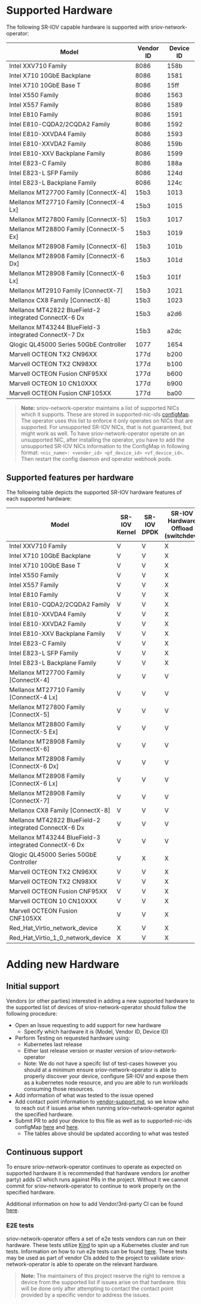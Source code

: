 # Supported Hardware

The following SR-IOV capable hardware is supported with sriov-network-operator:

| Model                    | Vendor ID | Device ID |
| ------------------------ | --------- | --------- |
| Intel XXV710 Family |  8086 | 158b |
| Intel X710 10GbE Backplane | 8086 | 1581 |
| Intel X710 10GbE Base T | 8086 | 15ff |
| Intel X550 Family | 8086 | 1563 |
| Intel X557 Family |  8086 | 1589 |
| Intel E810 Family | 8086  | 1591 |
| Intel E810-CQDA2/2CQDA2 Family | 8086  | 1592 |
| Intel E810-XXVDA4 Family | 8086  | 1593 |
| Intel E810-XXVDA2 Family | 8086  | 159b |
| Intel E810-XXV Backplane Family | 8086  | 1599 |
| Intel E823-C Family | 8086  | 188a |
| Intel E823-L SFP Family | 8086  | 124d |
| Intel E823-L Backplane Family | 8086  | 124c |
| Mellanox MT27700 Family [ConnectX-4] | 15b3 | 1013 |
| Mellanox MT27710 Family [ConnectX-4 Lx] | 15b3 | 1015 |
| Mellanox MT27800 Family [ConnectX-5] | 15b3 | 1017 |
| Mellanox MT28800 Family [ConnectX-5 Ex] | 15b3 | 1019 |
| Mellanox MT28908 Family [ConnectX-6] | 15b3 | 101b |
| Mellanox MT28908 Family [ConnectX-6 Dx] | 15b3 | 101d |
| Mellanox MT28908 Family [ConnectX-6 Lx] | 15b3 | 101f |
| Mellanox MT2910 Family [ConnectX-7] | 15b3 | 1021 |
| Mellanox CX8 Family [ConnectX-8] | 15b3 | 1023 |
| Mellanox MT42822 BlueField-2 integrated ConnectX-6 Dx | 15b3 | a2d6 |
| Mellanox MT43244 BlueField-3 integrated ConnectX-7 Dx | 15b3 | a2dc |
| Qlogic QL45000 Series 50GbE Controller | 1077 | 1654 |
| Marvell OCTEON TX2 CN96XX | 177d | b200 |
| Marvell OCTEON TX2 CN98XX | 177d | b100 |
| Marvell OCTEON Fusion CNF95XX | 177d | b600 |
| Marvell OCTEON 10 CN10XXX | 177d | b900 |
| Marvell OCTEON Fusion CNF105XX | 177d | ba00 |

> **Note:** sriov-network-operator maintains a list of supported NICs which it supports.
> These are stored in supported-nic-ids [configMap](https://github.com/k8snetworkplumbingwg/sriov-network-operator/blob/master/deployment/sriov-network-operator/templates/configmap.yaml).
> The operator uses this list to enforce it only operates on NICs that are supported. For unsupported SR-IOV NICs, that is not guaranteed, but might work as well.
> To have sriov-network-operator operate on an unsupported NIC, after installing the operator, you have to add the unsupported SR-IOV NICs information to the ConfigMap
> in following format: `<nic_name>: <vender_id> <pf_device_id> <vf_device_id>`.
> Then restart the config daemon and operator webhook pods.

## Supported features per hardware

The following table depicts the supported SR-IOV hardware features of each supported hardware:

| Model                    | SR-IOV Kernel | SR-IOV DPDK | SR-IOV Hardware Offload (switchdev) |
| ------------------------ | ------------- | ----------- |------------------------------------ |
| Intel XXV710 Family | V | V | X |
| Intel X710 10GbE Backplane | V | V | X |
| Intel X710 10GbE Base T    | V | V | X |
| Intel X550 Family | V | V | X |
| Intel X557 Family | V | V | X |
| Intel E810 Family | V | V | X |
| Intel E810-CQDA2/2CQDA2 Family | V | V | X |
| Intel E810-XXVDA4 Family | V | V | X |
| Intel E810-XXVDA2 Family | V | V | X |
| Intel E810-XXV Backplane Family | V | V | X |
| Intel E823-C Family | V | V | X |
| Intel E823-L SFP Family | V | V | X |
| Intel E823-L Backplane Family | V | V | X |
| Mellanox MT27700 Family [ConnectX-4] | V | V | V |
| Mellanox MT27710 Family [ConnectX-4 Lx] | V | V | V |
| Mellanox MT27800 Family [ConnectX-5] | V | V | V |
| Mellanox MT28800 Family [ConnectX-5 Ex] | V | V | V |
| Mellanox MT28908 Family [ConnectX-6] | V | V | V |
| Mellanox MT28908 Family [ConnectX-6 Dx] | V | V | V |
| Mellanox MT28908 Family [ConnectX-6 Lx] | V | V | V |
| Mellanox MT28908 Family [ConnectX-7] | V | V | V |
| Mellanox CX8 Family [ConnectX-8] | V | V | V |
| Mellanox MT42822 BlueField-2 integrated ConnectX-6 Dx | V | V | V |
| Mellanox MT43244 BlueField-3 integrated ConnectX-6 Dx | V | V | V |
| Qlogic QL45000 Series 50GbE Controller | V | X | X |
| Marvell OCTEON TX2 CN96XX | V | V | X |
| Marvell OCTEON TX2 CN98XX | V | V | X |
| Marvell OCTEON Fusion CNF95XX | V | V | X |
| Marvell OCTEON 10 CN10XXX | V | V | X |
| Marvell OCTEON Fusion CNF105XX | V | V | X |
| Red_Hat_Virtio_network_device | X | V | X |
| Red_Hat_Virtio_1_0_network_device | X | V | X |

# Adding new Hardware

## Initial support
Vendors (or other parties) interested in adding a new supported hardware to the supported list of devices of sriov-network-operator
should follow the following procedure:

* Open an Issue requesting to add support for new hardware
  * Specify which hardware it is (Model, Vendor ID, Device ID)
* Perform Testing on requested hardware using:
  * Kubernetes last release
  * Either last release version or master version of sriov-network-operator
  * Note: We do not have a specifc list of test-cases however you should at a minimum ensure
      sriov-network-operator is able to properly discover your device, configure SR-IOV and
      expose them as a kubernetes node resource, and you are able to run workloads consuming
      those resources.
* Add information of what was tested to the issue opened
* Add contact point information to [vendor-support.md](https://github.com/k8snetworkplumbingwg/sriov-network-operator/blob/master/doc/vendor-support.md), so we know who to reach out if issues arise when running sriov-network-operator against the specified hardware.
* Submit PR to add your device to this file as well as to supported-nic-ids configMap [here](https://github.com/k8snetworkplumbingwg/sriov-network-operator/blob/master/deployment/sriov-network-operator/templates/configmap.yaml) and [here](https://github.com/k8snetworkplumbingwg/sriov-network-operator/blob/master/deploy/configmap.yaml).
  * The tables above should be updated according to what was tested

## Continuous support
To ensure sriov-network-operator continues to operate as expected on supported hardware it is recommended that hardware vendors (or another party)
adds CI which runs against PRs in the project. Without it we cannot commit for sriov-network-operator to continue to work properly on the specified
hardware.

Additional information on how to add Vendor/3rd-party CI can be found [here](https://github.com/k8snetworkplumbingwg/sriov-network-operator/tree/master/ci).

### E2E tests

sriov-network-operator offers a set of e2e tests vendors can run on their hardware. These tests utilize [Kind](https://kind.sigs.k8s.io/) to spin up
a Kubernetes cluster and run tests. Information on how to run e2e tests can be found [here](https://github.com/k8snetworkplumbingwg/sriov-network-operator/blob/master/doc/testing-kind.md).
These tests may be used as part of vendor CIs added to the project to validate sriov-network-operator is able to operate
on the relevant hardware.

>**Note:** The maintainers of this project reserve the right to remove a device from the supported list if issues arise on that hardware.
> this will be done only after attempting to contact the contact point provided by a specific vendor to address the issues.
